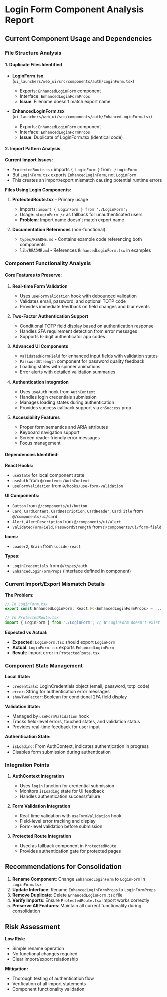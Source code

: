 # Login Form Component Analysis Report

## Current Component Usage and Dependencies

### File Structure Analysis

#### 1. Duplicate Files Identified
- **LoginForm.tsx** (`ui_launchers/web_ui/src/components/auth/LoginForm.tsx`)
  - Exports: `EnhancedLoginForm` component
  - Interface: `EnhancedLoginFormProps`
  - **Issue**: Filename doesn't match export name

- **EnhancedLoginForm.tsx** (`ui_launchers/web_ui/src/components/auth/EnhancedLoginForm.tsx`)
  - Exports: `EnhancedLoginForm` component  
  - Interface: `EnhancedLoginFormProps`
  - **Issue**: Duplicate of LoginForm.tsx (identical code)

#### 2. Import Pattern Analysis

**Current Import Issues:**
- `ProtectedRoute.tsx` imports `{ LoginForm }` from `./LoginForm`
- But `LoginForm.tsx` exports `EnhancedLoginForm`, not `LoginForm`
- This creates an import/export mismatch causing potential runtime errors

**Files Using Login Components:**
1. **ProtectedRoute.tsx** - Primary usage
   - Imports: `import { LoginForm } from './LoginForm';`
   - Usage: `<LoginForm />` as fallback for unauthenticated users
   - **Problem**: Import name doesn't match export name

2. **Documentation References** (non-functional):
   - `types/README.md` - Contains example code referencing both components
   - `lib/README.md` - References `EnhancedLoginForm.tsx` in examples

### Component Functionality Analysis

#### Core Features to Preserve:
1. **Real-time Form Validation**
   - Uses `useFormValidation` hook with debounced validation
   - Validates email, password, and optional TOTP code
   - Provides immediate feedback on field changes and blur events

2. **Two-Factor Authentication Support**
   - Conditional TOTP field display based on authentication response
   - Handles 2FA requirement detection from error messages
   - Supports 6-digit authenticator app codes

3. **Advanced UI Components**
   - `ValidatedFormField` for enhanced input fields with validation states
   - `PasswordStrength` component for password quality feedback
   - Loading states with spinner animations
   - Error alerts with detailed validation summaries

4. **Authentication Integration**
   - Uses `useAuth` hook from `AuthContext`
   - Handles login credentials submission
   - Manages loading states during authentication
   - Provides success callback support via `onSuccess` prop

5. **Accessibility Features**
   - Proper form semantics and ARIA attributes
   - Keyboard navigation support
   - Screen reader friendly error messages
   - Focus management

#### Dependencies Identified:

**React Hooks:**
- `useState` for local component state
- `useAuth` from `@/contexts/AuthContext`
- `useFormValidation` from `@/hooks/use-form-validation`

**UI Components:**
- `Button` from `@/components/ui/button`
- `Card`, `CardContent`, `CardDescription`, `CardHeader`, `CardTitle` from `@/components/ui/card`
- `Alert`, `AlertDescription` from `@/components/ui/alert`
- `ValidatedFormField`, `PasswordStrength` from `@/components/ui/form-field`

**Icons:**
- `Loader2`, `Brain` from `lucide-react`

**Types:**
- `LoginCredentials` from `@/types/auth`
- `EnhancedLoginFormProps` (interface defined in component)

### Current Import/Export Mismatch Details

**The Problem:**
```typescript
// In LoginForm.tsx
export const EnhancedLoginForm: React.FC<EnhancedLoginFormProps> = ...

// In ProtectedRoute.tsx  
import { LoginForm } from './LoginForm'; // ❌ LoginForm doesn't exist
```

**Expected vs Actual:**
- **Expected**: `LoginForm.tsx` should export `LoginForm`
- **Actual**: `LoginForm.tsx` exports `EnhancedLoginForm`
- **Result**: Import error in `ProtectedRoute.tsx`

### Component State Management

**Local State:**
- `credentials`: LoginCredentials object (email, password, totp_code)
- `error`: String for authentication error messages
- `showTwoFactor`: Boolean for conditional 2FA field display

**Validation State:**
- Managed by `useFormValidation` hook
- Tracks field-level errors, touched states, and validation status
- Provides real-time feedback for user input

**Authentication State:**
- `isLoading`: From AuthContext, indicates authentication in progress
- Disables form submission during authentication

### Integration Points

1. **AuthContext Integration**
   - Uses `login` function for credential submission
   - Monitors `isLoading` state for UI feedback
   - Handles authentication success/failure

2. **Form Validation Integration**
   - Real-time validation with `useFormValidation` hook
   - Field-level error tracking and display
   - Form-level validation before submission

3. **Protected Route Integration**
   - Used as fallback component in `ProtectedRoute`
   - Provides authentication gate for protected pages

## Recommendations for Consolidation

1. **Rename Component**: Change `EnhancedLoginForm` to `LoginForm` in `LoginForm.tsx`
2. **Update Interface**: Rename `EnhancedLoginFormProps` to `LoginFormProps`
3. **Remove Duplicate**: Delete `EnhancedLoginForm.tsx` file
4. **Verify Imports**: Ensure `ProtectedRoute.tsx` import works correctly
5. **Preserve All Features**: Maintain all current functionality during consolidation

## Risk Assessment

**Low Risk:**
- Simple rename operation
- No functional changes required
- Clear import/export relationship

**Mitigation:**
- Thorough testing of authentication flow
- Verification of all import statements
- Component functionality validation